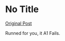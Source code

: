 # No Title

[Original Post](https://discourse.onlinedegree.iitm.ac.in/t/171141/381)

<p>Runned for you, it A1 Fails.</p>